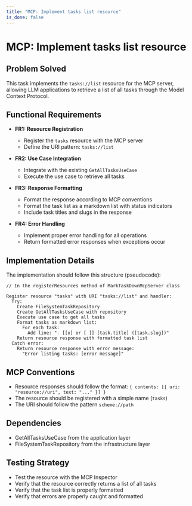 ```yaml
---
title: "MCP: Implement tasks list resource"
is_done: false
---
```


# MCP: Implement tasks list resource

## Problem Solved

This task implements the `tasks://list` resource for the MCP server, allowing LLM applications to retrieve a list of all tasks through the Model Context Protocol.

## Functional Requirements

- **FR1: Resource Registration**

  - Register the `tasks` resource with the MCP server
  - Define the URI pattern: `tasks://list`

- **FR2: Use Case Integration**

  - Integrate with the existing `GetAllTasksUseCase`
  - Execute the use case to retrieve all tasks

- **FR3: Response Formatting**

  - Format the response according to MCP conventions
  - Format the task list as a markdown list with status indicators
  - Include task titles and slugs in the response

- **FR4: Error Handling**
  - Implement proper error handling for all operations
  - Return formatted error responses when exceptions occur

## Implementation Details

The implementation should follow this structure (pseudocode):

```
// In the registerResources method of MarkTaskDownMcpServer class

Register resource "tasks" with URI "tasks://list" and handler:
  Try:
    Create FileSystemTaskRepository
    Create GetAllTasksUseCase with repository
    Execute use case to get all tasks
    Format tasks as markdown list:
      For each task:
        Add line: "- [[x] or [ ]] [task.title] ([task.slug])"
    Return resource response with formatted task list
  Catch error:
    Return resource response with error message:
      "Error listing tasks: [error message]"
```

## MCP Conventions

- Resource responses should follow the format: `{ contents: [{ uri: "resource://uri", text: "..." }] }`
- The resource should be registered with a simple name (`tasks`)
- The URI should follow the pattern `scheme://path`

## Dependencies

- GetAllTasksUseCase from the application layer
- FileSystemTaskRepository from the infrastructure layer

## Testing Strategy

- Test the resource with the MCP Inspector
- Verify that the resource correctly returns a list of all tasks
- Verify that the task list is properly formatted
- Verify that errors are properly caught and formatted

